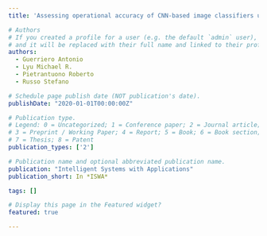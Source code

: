 ```yaml
---
title: 'Assessing operational accuracy of CNN-based image classifiers using an oracle surrogate'

# Authors
# If you created a profile for a user (e.g. the default `admin` user), write the username (folder name) here
# and it will be replaced with their full name and linked to their profile.
authors:
  - Guerriero Antonio 
  - Lyu Michael R.
  - Pietrantuono Roberto
  - Russo Stefano

# Schedule page publish date (NOT publication's date).
publishDate: "2020-01-01T00:00:00Z"

# Publication type.
# Legend: 0 = Uncategorized; 1 = Conference paper; 2 = Journal article;
# 3 = Preprint / Working Paper; 4 = Report; 5 = Book; 6 = Book section;
# 7 = Thesis; 8 = Patent
publication_types: ['2']

# Publication name and optional abbreviated publication name.
publication: "Intelligent Systems with Applications"
publication_short: In *ISWA*

tags: []

# Display this page in the Featured widget?
featured: true

---
```


